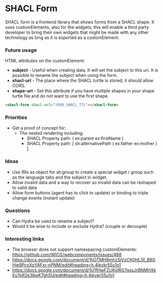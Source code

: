 # SHACL Form

SHACL form is a frontend library that shows forms from a SHACL shape.
It uses customElements, also for the widgets, this will enable a third party developer to bring their own widgets that might be made with any other technology as long as it is exported as a customElement.

### Future usage

HTML attributes on the customElement:

- __subject__   - Useful when creating data. It will set the subject to this uri. It is possible to rename the subject when using the form.
- __shacl-url__ - The place where the SHACL turtle is stored, it should allow CORS.
- __shape-uri__ - Set this attribute if you have multiple shapes in your shape turtle file and do not want to use the first shape.

```html
<shacl-form shacl-url="YOUR_SHACL_TTL"></shacl-form>
```

### Priorities

- Get a proof of concept for:
  - The nested rendering including:
    - SHACL Property path: ( ex:parent ex:firstName )
    - SHACL Property path: [ sh:alternativePath ( ex:father ex:mother  ) ]

### Ideas

- Use IRIs as object for sh:group to create a special widget / group such as the language tabs and the subject iri widget.
- Allow invalid data and a way to recover so invalid data can be reshaped to valid data
- Allow form buttons (agent has to click to update) or binding to triple change events (instant update)

### Questions

- Can Hydra be used to rename a subject?
- Would it be wise to include or exclude Hydra? (couple or decouple)

### Interesting links

- The browser does not support namespacing customElements: https://github.com/WICG/webcomponents/issues/488
- https://docs.google.com/document/d/1hOTMH9mhzSjVzCK0HL5f_B8GHie9PcsXqYAFxr-nPNM/edit#heading=h.4ikvkr55u1o1
- https://docs.google.com/document/d/1U1fHwFZUKjjIRG7gxsJrBNMHXkEs7pR2e3IkeK7qh5U/edit#heading=h.4ikvkr55u1o1